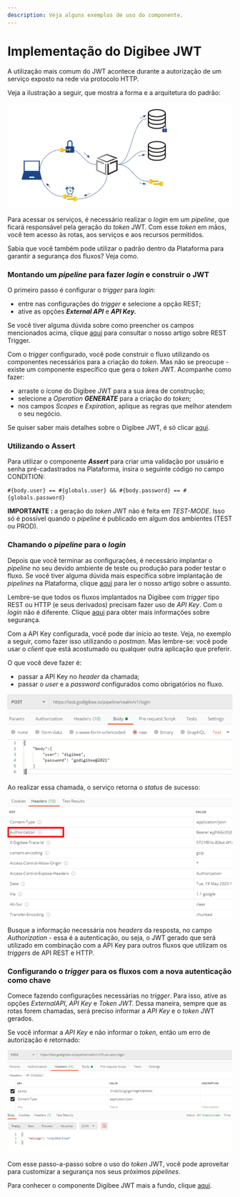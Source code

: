 ```yaml
---
description: Veja alguns exemplos de uso do componente.
---
```


# Implementação do Digibee JWT

A utilização mais comum do JWT acontece durante a autorização de um serviço exposto na rede via protocolo HTTP.

Veja a ilustração a seguir, que mostra a forma e a arquitetura do padrão:

![](<../../../.gitbook/assets/implementação jwt.png>)

Para acessar os serviços, é necessário realizar o _login_ em um _pipeline_, que ficará responsável pela geração do _token_ JWT. Com esse _token_ em mãos, você tem acesso às rotas, aos serviços e aos recursos permitidos.

Sabia que você também pode utilizar o padrão dentro da Plataforma para garantir a segurança dos fluxos? Veja como.

### Montando um _pipeline_ para fazer _login_ e construir o JWT <a href="#montando-um-pipeline-para-fazer-login-e-construir-o-jwt" id="montando-um-pipeline-para-fazer-login-e-construir-o-jwt"></a>

O primeiro passo é configurar o _trigger_ para _login_:

* entre nas configurações do _trigger_ e selecione a opção REST;
* ative as opções _**External API**_ e _**API Key.**_

Se você tiver alguma dúvida sobre como preencher os campos mencionados acima, clique [aqui](../../triggers/rest-trigger.md) para consultar o nosso artigo sobre REST Trigger.

Com o _trigger_ configurado, você pode construir o fluxo utilizando os componentes necessários para a criação do _token_. Mas não se preocupe - existe um componente específico que gera o _token_ JWT. Acompanhe como fazer:

* arraste o ícone do Digibee JWT para a sua área de construção;
* selecione a _Operation_ _**GENERATE**_ para a criação do _token_;
* nos campos _Scopes_ e _Expiration_, aplique as regras que melhor atendem o seu negócio.

Se quiser saber mais detalhes sobre o Digibee JWT, é só clicar [aqui](./).

### **Utilizando o Assert** <a href="#utilizando-o-assert" id="utilizando-o-assert"></a>

Para utilizar o componente _**Assert**_ para criar uma validação por usuário e senha pré-cadastrados na Plataforma, insira o seguinte código no campo CONDITION:

```
#{body.user} == #{globals.user} && #{body.password} == #{globals.password}
```

**IMPORTANTE :** a geração do _token_ JWT não é feita em _TEST-MODE_. Isso só é possível quando o _pipeline_ é publicado em algum dos ambientes (TEST ou PROD).

### Chamando o _pipeline_ para o _login_ <a href="#chamando-o-pipeline-para-o-login" id="chamando-o-pipeline-para-o-login"></a>

Depois que você terminar as configurações, é necessário implantar o _pipeline_ no seu devido ambiente de teste ou produção para poder testar o fluxo. Se você tiver alguma dúvida mais específica sobre implantação de _pipelines_ na Plataforma, clique [aqui](../../../build/pipelines/) para ler o nosso artigo sobre o assunto.

Lembre-se que todos os fluxos implantados na Digibee com _trigger_ tipo REST ou HTTP (e seus derivados) precisam fazer uso de _API Key_. Com o _login_ não é diferente. Clique [aqui](../../../tutoriais-e-melhores-praticas/pipelines-checklist-de-construcao.md) para obter mais informações sobre segurança.

Com a API Key configurada, você pode dar início ao teste. Veja, no exemplo a seguir, como fazer isso utilizando o _postman_. Mas lembre-se: você pode usar o _client_ que está acostumado ou qualquer outra aplicação que preferir.

O que você deve fazer é:

* passar a API Key no _header_ da chamada;
* passar o _user_ e a _password_ configurados como obrigatórios no fluxo.

![](<../../../.gitbook/assets/image (7).png>)

Ao realizar essa chamada, o serviço retorna o _status_ de sucesso:

![](<../../../.gitbook/assets/image (1) (1).png>)

Busque a informação necessária nos _headers_ da resposta, no campo _Authorization_ - essa é a autenticação, ou seja, o JWT gerado que será utilizado em combinação com a API Key para outros fluxos que utilizam os _triggers_ de API REST e HTTP.

### Configurando o _trigger_ para os fluxos com a nova autenticação como chave <a href="#configurando-o-trigger-para-os-fluxos-com-a-nova-autenticao-como-chave" id="configurando-o-trigger-para-os-fluxos-com-a-nova-autenticao-como-chave"></a>

Comece fazendo configurações necessárias no _trigger_. Para isso, ative as opções _ExternalAPI_, _API Key_ e _Token JWT._ Dessa maneira, sempre que as rotas forem chamadas, será preciso informar a _API Key_ e o _token_ JWT gerados.

Se você informar a _API Key_ e não informar o _token_, então um erro de autorização é retornado:

![](<../../../.gitbook/assets/image (2) (1).png>)

Com esse passo-a-passo sobre o uso do _token_ JWT, você pode aproveitar para customizar a segurança nos seus próximos _pipelines_.

Para conhecer o componente Digibee JWT mais a fundo, clique [aqui](./).

